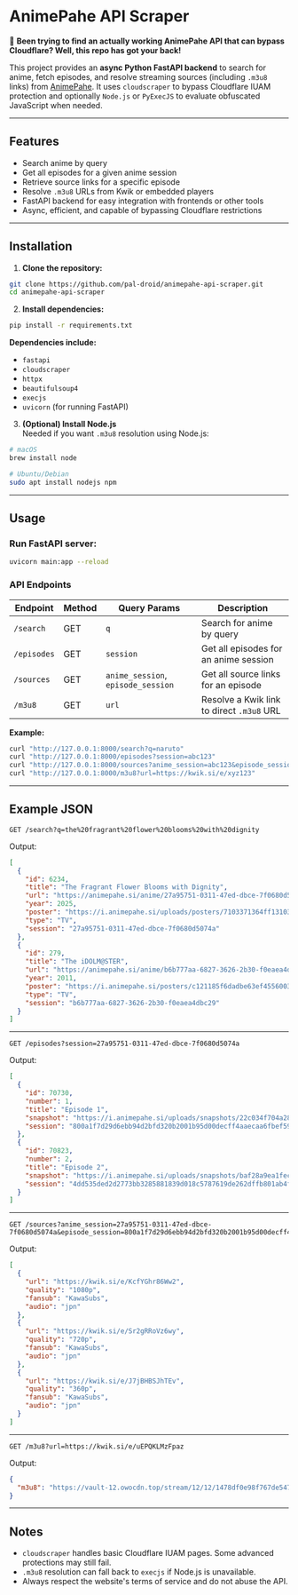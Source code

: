 # AnimePahe API Scraper

🚀 **Been trying to find an actually working AnimePahe API that can bypass Cloudflare? Well, this repo has got your back!**  

This project provides an **async Python FastAPI backend** to search for anime, fetch episodes, and resolve streaming sources (including `.m3u8` links) from [AnimePahe](https://animepahe.si). It uses `cloudscraper` to bypass Cloudflare IUAM protection and optionally `Node.js` or `PyExecJS` to evaluate obfuscated JavaScript when needed.

---

## Features

- Search anime by query
- Get all episodes for a given anime session
- Retrieve source links for a specific episode
- Resolve `.m3u8` URLs from Kwik or embedded players
- FastAPI backend for easy integration with frontends or other tools
- Async, efficient, and capable of bypassing Cloudflare restrictions

---

## Installation

1. **Clone the repository:**

```bash
git clone https://github.com/pal-droid/animepahe-api-scraper.git
cd animepahe-api-scraper
```

2. **Install dependencies:**

```bash
pip install -r requirements.txt
```

**Dependencies include:**

- `fastapi`
- `cloudscraper`
- `httpx`
- `beautifulsoup4`
- `execjs`
- `uvicorn` (for running FastAPI)

3. **(Optional) Install Node.js**  
Needed if you want `.m3u8` resolution using Node.js:

```bash
# macOS
brew install node

# Ubuntu/Debian
sudo apt install nodejs npm
```

---

## Usage

### Run FastAPI server:

```bash
uvicorn main:app --reload
```

### API Endpoints

| Endpoint | Method | Query Params | Description |
|----------|--------|--------------|-------------|
| `/search` | GET | `q` | Search for anime by query |
| `/episodes` | GET | `session` | Get all episodes for an anime session |
| `/sources` | GET | `anime_session`, `episode_session` | Get all source links for an episode |
| `/m3u8` | GET | `url` | Resolve a Kwik link to direct `.m3u8` URL |

**Example:**

```bash
curl "http://127.0.0.1:8000/search?q=naruto"
curl "http://127.0.0.1:8000/episodes?session=abc123"
curl "http://127.0.0.1:8000/sources?anime_session=abc123&episode_session=ep1"
curl "http://127.0.0.1:8000/m3u8?url=https://kwik.si/e/xyz123"
```

---

## Example JSON

```http
GET /search?q=the%20fragrant%20flower%20blooms%20with%20dignity
```

Output:

```json
[
  {
    "id": 6234,
    "title": "The Fragrant Flower Blooms with Dignity",
    "url": "https://animepahe.si/anime/27a95751-0311-47ed-dbce-7f0680d5074a",
    "year": 2025,
    "poster": "https://i.animepahe.si/uploads/posters/7103371364ff1310373c89cf444ffc3e6de0b757694a0936ae80e65cfae400b5.jpg",
    "type": "TV",
    "session": "27a95751-0311-47ed-dbce-7f0680d5074a"
  },
  {
    "id": 279,
    "title": "The iDOLM@STER",
    "url": "https://animepahe.si/anime/b6b777aa-6827-3626-2b30-f0eaea4dbc29",
    "year": 2011,
    "poster": "https://i.animepahe.si/posters/c121185f6dadbe63ef45560032b41d2b5186e2ca39edfd0b2796c3cecaa552b0.jpg",
    "type": "TV",
    "session": "b6b777aa-6827-3626-2b30-f0eaea4dbc29"
  }
]
```

---

```http
GET /episodes?session=27a95751-0311-47ed-dbce-7f0680d5074a
```

Output:

```json
[
  {
    "id": 70730,
    "number": 1,
    "title": "Episode 1",
    "snapshot": "https://i.animepahe.si/uploads/snapshots/22c034f704a286b5ce17cc33a3dccf9258cc83038e5bafbcc5a196b2584c3454.jpg",
    "session": "800a1f7d29d6ebb94d2bfd320b2001b95d00decff4aaecaa6fbef5916379a762"
  },
  {
    "id": 70823,
    "number": 2,
    "title": "Episode 2",
    "snapshot": "https://i.animepahe.si/uploads/snapshots/baf28a9ea1fecf9bbee49844cf3b782632e487ff49d3ba5c93b56241719fab05.jpg",
    "session": "4dd535ded2d2773bb3285881839d018c5787619de262dffb801ab4f78cf20123"
  }
]
```

---

```http
GET /sources?anime_session=27a95751-0311-47ed-dbce-7f0680d5074a&episode_session=800a1f7d29d6ebb94d2bfd320b2001b95d00decff4aaecaa6fbef5916379a762
```

Output:

```json
[
  {
    "url": "https://kwik.si/e/KcfYGhr86Ww2",
    "quality": "1080p",
    "fansub": "KawaSubs",
    "audio": "jpn"
  },
  {
    "url": "https://kwik.si/e/Sr2gRRoVz6wy",
    "quality": "720p",
    "fansub": "KawaSubs",
    "audio": "jpn"
  },
  {
    "url": "https://kwik.si/e/J7jBHBSJhTEv",
    "quality": "360p",
    "fansub": "KawaSubs",
    "audio": "jpn"
  }
]
```

---

```http
GET /m3u8?url=https://kwik.si/e/uEPQKLMzFpaz
```

Output:

```json
{
  "m3u8": "https://vault-12.owocdn.top/stream/12/12/1478df0e98f767de547ac36d33bc92b73b9a5b7318fe3f3e81328fa31fc1eac3/uwu.m3u8"
}
```

---

## Notes

- `cloudscraper` handles basic Cloudflare IUAM pages. Some advanced protections may still fail.
- `.m3u8` resolution can fall back to `execjs` if Node.js is unavailable.
- Always respect the website's terms of service and do not abuse the API.